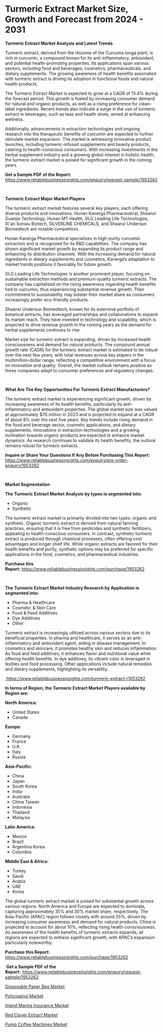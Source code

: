 <p><h1>Turmeric Extract Market Size, Growth and Forecast from 2024 - 2031</h1></p><p><strong>Turmeric Extract Market Analysis and Latest Trends</strong></p>
<p><p>Turmeric extract, derived from the rhizome of the Curcuma longa plant, is rich in curcumin, a compound known for its anti-inflammatory, antioxidant, and potential health-promoting properties. Its applications span various sectors, including food and beverages, cosmetics, pharmaceuticals, and dietary supplements. The growing awareness of health benefits associated with turmeric extract is driving its adoption in functional foods and natural health products.</p><p>The Turmeric Extract Market is expected to grow at a CAGR of 13.4% during the forecast period. This growth is fueled by increasing consumer demand for natural and organic products, as well as a rising preference for clean-label ingredients. Recent trends also indicate a surge in the use of turmeric extract in beverages, such as teas and health shots, aimed at enhancing wellness. </p><p>Additionally, advancements in extraction technologies and ongoing research into the therapeutic benefits of curcumin are expected to further stimulate market expansion. The market is witnessing innovative product launches, including turmeric-infused supplements and beauty products, catering to health-conscious consumers. With increasing investments in the herbal supplement industry and a growing global interest in holistic health, the turmeric extract market is poised for significant growth in the coming years.</p></p>
<p><strong>Get a Sample PDF of the Report:&nbsp;</strong> <a href="https://www.reliablebusinessinsights.com/enquiry/request-sample/1953262?utm_campaign=102&utm_medium=2&utm_source=Github&utm_content=ia&utm_term=15112024&utm_id=turmeric-extract">https://www.reliablebusinessinsights.com/enquiry/request-sample/1953262</a></p>
<p>&nbsp;</p>
<p><strong>Turmeric Extract Major Market Players</strong></p>
<p><p>The turmeric extract market features several key players, each offering diverse products and innovations. Hunan Kanerga Pharmaceutical, Shaanxi Guanjie Technology, Hunan MT Health, GLG Leading Life Technologies, Xi'an Sonwu Biotech, SILVERLINE CHEMICALS, and Shaanxi Undersun Biomedtech are notable competitors.</p><p>Hunan Kanerga Pharmaceutical specializes in high-purity curcumin extraction and is recognized for its R&D capabilities. The company has shown significant market growth by expanding its product range and enhancing its distribution channels. With the increasing demand for natural ingredients in dietary supplements and cosmetics, Kanerga’s adaptation to market trends positions it favorably for future growth.</p><p>GLG Leading Life Technologies is another prominent player, focusing on sustainable extraction methods and premium-quality turmeric extracts. The company has capitalized on the rising awareness regarding health benefits tied to curcumin, thus experiencing substantial revenue growth. Their commitment to sustainability may bolster their market share as consumers increasingly prefer eco-friendly products.</p><p>Shaanxi Undersun Biomedtech, known for its extensive portfolio of botanical extracts, has leveraged partnerships and collaborations to expand its market reach. They have invested in technology and scalability, which is projected to drive revenue growth in the coming years as the demand for herbal supplements continues to rise.</p><p>Market size for turmeric extract is expanding, driven by increased health consciousness and demand for natural products. The compound annual growth rate (CAGR) for the turmeric extract market is estimated to be robust over the next few years, with total revenues across key players in the multimillion-dollar range, reflecting a competitive environment with a focus on innovation and quality. Overall, the market outlook remains positive as these companies adapt to consumer preferences and regulatory changes.</p></p>
<p>&nbsp;</p>
<p><strong>What Are The Key Opportunities For Turmeric Extract Manufacturers?</strong></p>
<p><p>The turmeric extract market is experiencing significant growth, driven by increasing awareness of its health benefits, particularly its anti-inflammatory and antioxidant properties. The global market size was valued at approximately $70 million in 2023 and is projected to expand at a CAGR of about 8% over the next five years. Key trends include rising demand in the food and beverage sector, cosmetic applications, and dietary supplements. Innovations in extraction technologies and a growing inclination towards organic products are expected to enhance market dynamics. As research continues to validate its health benefits, the outlook remains robust for turmeric extracts.</p></p>
<p><strong>Inquire or Share Your Questions If Any Before Purchasing This Report:</strong> <a href="https://www.reliablebusinessinsights.com/enquiry/pre-order-enquiry/1953262?utm_campaign=102&utm_medium=2&utm_source=Github&utm_content=ia&utm_term=15112024&utm_id=turmeric-extract">https://www.reliablebusinessinsights.com/enquiry/pre-order-enquiry/1953262</a></p>
<p>&nbsp;</p>
<p><strong>Market Segmentation</strong></p>
<p><strong>The Turmeric Extract Market Analysis by types is segmented into:</strong></p>
<p><ul><li>Organic</li><li>Synthetic</li></ul></p>
<p><p>The turmeric extract market is primarily divided into two types: organic and synthetic. Organic turmeric extract is derived from natural farming practices, ensuring that it is free from pesticides and synthetic fertilizers, appealing to health-conscious consumers. In contrast, synthetic turmeric extract is produced through chemical processes, often offering cost advantages and longer shelf life. While organic extracts are favored for their health benefits and purity, synthetic options may be preferred for specific applications in the food, cosmetics, and pharmaceutical industries.</p></p>
<p><strong>Purchase this Report:&nbsp;</strong><a href="https://www.reliablebusinessinsights.com/purchase/1953262?utm_campaign=102&utm_medium=2&utm_source=Github&utm_content=ia&utm_term=15112024&utm_id=turmeric-extract">https://www.reliablebusinessinsights.com/purchase/1953262</a></p>
<p>&nbsp;</p>
<p><strong>The Turmeric Extract Market Industry Research by Application is segmented into:</strong></p>
<p><ul><li>Pharma & Healthcare</li><li>Cosmetic & Skin Care</li><li>Food & Feed Additives</li><li>Dye Additives</li><li>Other</li></ul></p>
<p><p>Turmeric extract is increasingly utilized across various sectors due to its beneficial properties. In pharma and healthcare, it serves as an anti-inflammatory and antioxidant agent, aiding in disease management. In cosmetics and skincare, it promotes healthy skin and reduces inflammation. As food and feed additives, it enhances flavor and nutritional value while offering health benefits. In dye additives, its vibrant color is leveraged in textiles and food processing. Other applications include natural remedies and dietary supplements, highlighting its versatility.</p></p>
<p><a href="https://www.reliablebusinessinsights.com/turmeric-extract-r1953262?utm_campaign=102&utm_medium=2&utm_source=Github&utm_content=ia&utm_term=15112024&utm_id=turmeric-extract">&nbsp;https://www.reliablebusinessinsights.com/turmeric-extract-r1953262</a></p>
<p><strong>In terms of Region, the Turmeric Extract Market Players available by Region are:</strong></p>
<p>
    <p> <strong> North America: </strong>
        <ul>
            <li>United States</li>
            <li>Canada</li>
        </ul>
        </p> 
    <p> <strong> Europe: </strong>
        <ul>
            <li>Germany</li>
            <li>France</li>
            <li>U.K.</li>
            <li>Italy</li>
            <li>Russia</li>
        </ul>
        </p> 
    <p> <strong> Asia-Pacific: </strong>
        <ul>
            <li>China</li>
            <li>Japan</li>
            <li>South Korea</li>
            <li>India</li>
            <li>Australia</li>
            <li>China Taiwan</li>
            <li>Indonesia</li>
            <li>Thailand</li>
            <li>Malaysia</li>
        </ul>
        </p> 
    <p> <strong> Latin America: </strong>
        <ul>
            <li>Mexico</li>
            <li>Brazil</li>
            <li>Argentina Korea</li>
            <li>Colombia</li>
        </ul>
        </p> 
    <p> <strong> Middle East & Africa: </strong>
        <ul>
            <li>Turkey</li>
            <li>Saudi</li>
            <li>Arabia</li>
            <li>UAE</li>
            <li>Korea</li>
        </ul>
    </p>
    </p>
<p><p>The global turmeric extract market is poised for substantial growth across various regions. North America and Europe are expected to dominate, capturing approximately 35% and 30% market share, respectively. The Asia-Pacific (APAC) region follows closely with around 25%, driven by increasing consumer awareness and demand for natural products. China is projected to account for about 10%, reflecting rising health consciousness. As awareness of the health benefits of turmeric extracts expands, all regions are expected to witness significant growth, with APAC’s expansion particularly noteworthy.</p></p>
<p><strong>Purchase this Report: </strong><a href="https://www.reliablebusinessinsights.com/purchase/1953262?utm_campaign=102&utm_medium=2&utm_source=Github&utm_content=ia&utm_term=15112024&utm_id=turmeric-extract">https://www.reliablebusinessinsights.com/purchase/1953262</a></p>
<p>&nbsp;<strong>Get a Sample PDF of the Report:&nbsp;&nbsp;</strong><a href="https://www.reliablebusinessinsights.com/enquiry/request-sample/1953262?utm_campaign=102&utm_medium=2&utm_source=Github&utm_content=ia&utm_term=15112024&utm_id=turmeric-extract">https://www.reliablebusinessinsights.com/enquiry/request-sample/1953262</a></p>
<p><strong></strong></p>
<p><p><a href="https://www.linkedin.com/pulse/navigating-global-disposable-paper-bag-market-landscape-trends-4lldf?utm_campaign=102&utm_medium=2&utm_source=Github&utm_content=ia&utm_term=15112024&utm_id=turmeric-extract">Disposable Paper Bag Market</a></p><p><a href="https://github.com/FosterFahey91/Market-Research-Report-List-1/blob/main/policosanol-market.md?utm_campaign=102&utm_medium=2&utm_source=Github&utm_content=ia&utm_term=15112024&utm_id=turmeric-extract">Policosanol Market</a></p><p><a href="https://issuu.com/reportprime-2/docs/inland-marine-insurance-market-size_d770d84dd1d824?utm_campaign=102&utm_medium=2&utm_source=Github&utm_content=ia&utm_term=15112024&utm_id=turmeric-extract">Inland Marine Insurance Market</a></p><p><a href="https://github.com/Rekhakhatun65/Market-Research-Report-List-1/blob/main/red-clover-extract-market.md?utm_campaign=102&utm_medium=2&utm_source=Github&utm_content=ia&utm_term=15112024&utm_id=turmeric-extract">Red Clover Extract Market</a></p><p><a href="https://www.linkedin.com/pulse/global-pump-coffee-machines-market-share-growth-opportunities-6moff?utm_campaign=102&utm_medium=2&utm_source=Github&utm_content=ia&utm_term=15112024&utm_id=turmeric-extract">Pump Coffee Machines Market</a></p></p>